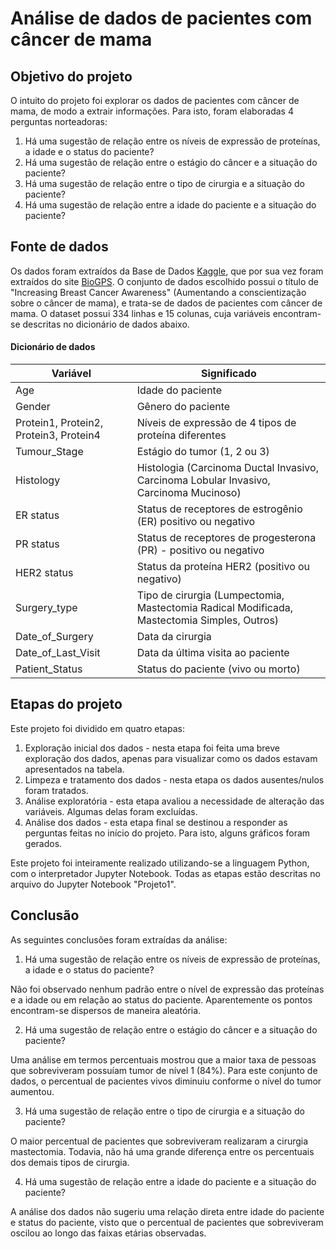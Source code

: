 # Análise de dados de pacientes com câncer de mama

## Objetivo do projeto

O intuito do projeto foi explorar os dados de pacientes com câncer de mama, de modo a extrair informações. Para isto, foram elaboradas 4 perguntas norteadoras:
 
1) Há uma sugestão de relação entre os níveis de expressão de proteínas, a idade e o status do paciente?
2) Há uma sugestão de relação entre o estágio do câncer e a situação do paciente?
3) Há uma sugestão de relação entre o tipo de cirurgia e a situação do paciente?
4) Há uma sugestão de relação entre a idade do paciente e a situação do paciente?

## Fonte de dados 

Os dados foram extraídos da Base de Dados [Kaggle](https://www.kaggle.com/datasets/kellistephenson/increasing-breast-cancer-awareness?resource=download), que por sua vez foram extraídos do site [BioGPS](http://biogps.org/dataset/tag/brca1/). O conjunto de dados escolhido possui o título de "Increasing Breast Cancer Awareness" (Aumentando a conscientização sobre o câncer de mama), e trata-se de dados de pacientes com câncer de mama. O dataset possui 334 linhas e 15 colunas, cuja variáveis encontram-se descritas no dicionário de dados abaixo.

#### Dicionário de dados

| Variável | Significado |
|----------|-------------|
| Age | Idade do paciente|
| Gender | Gênero do paciente |
| Protein1, Protein2, Protein3, Protein4 | Níveis de expressão de 4 tipos de proteína diferentes |
| Tumour_Stage | Estágio do tumor (1, 2 ou 3)|
| Histology | Histologia (Carcinoma Ductal Invasivo, Carcinoma Lobular Invasivo, Carcinoma Mucinoso) |
| ER status | Status de receptores de estrogênio (ER) positivo ou negativo |
| PR status | Status de receptores de progesterona (PR) - positivo ou negativo |
| HER2 status | Status da proteína HER2 (positivo ou negativo) |
| Surgery_type | Tipo de cirurgia (Lumpectomia, Mastectomia Radical Modificada, Mastectomia Simples, Outros) |
| Date_of_Surgery | Data da cirurgia |
| Date_of_Last_Visit | Data da última visita ao paciente |
| Patient_Status | Status do paciente (vivo ou morto) |

## Etapas do projeto
 
Este projeto foi dividido em quatro etapas:

1) Exploração inicial dos dados - nesta etapa foi feita uma breve exploração dos dados, apenas para visualizar como os dados estavam apresentados na tabela.
2) Limpeza e tratamento dos dados - nesta etapa os dados ausentes/nulos foram tratados.
3) Análise exploratória - esta etapa avaliou a necessidade de alteração das variáveis. Algumas delas foram excluídas.
4) Análise dos dados - esta etapa final se destinou a responder as perguntas feitas no início do projeto. Para isto, alguns gráficos foram gerados.
   
Este projeto foi inteiramente realizado utilizando-se a linguagem Python, com o interpretador Jupyter Notebook. Todas as etapas estão descritas no arquivo do Jupyter Notebook "Projeto1".

## Conclusão

As seguintes conclusões foram extraídas da análise:

1) Há uma sugestão de relação entre os níveis de expressão de proteínas, a idade e o status do paciente?

Não foi observado nenhum padrão entre o nível de expressão das proteínas e a idade ou em relação ao status do paciente. Aparentemente os pontos encontram-se dispersos de maneira aleatória.

2) Há uma sugestão de relação entre o estágio do câncer e a situação do paciente?

Uma análise em termos percentuais mostrou que a maior taxa de pessoas que sobreviveram possuíam tumor de nível 1 (84%). Para este conjunto de dados, o percentual de pacientes vivos diminuiu conforme o nível do tumor aumentou. 

3) Há uma sugestão de relação entre o tipo de cirurgia e a situação do paciente?

O maior percentual de pacientes que sobreviveram realizaram a cirurgia mastectomia. Todavia, não há uma grande diferença entre os percentuais dos demais tipos de cirurgia. 

4) Há uma sugestão de relação entre a idade do paciente e a situação do paciente?

A análise dos dados não sugeriu uma relação direta entre idade do paciente e status do paciente, visto que o percentual de pacientes que sobreviveram oscilou ao longo das faixas etárias observadas. 
